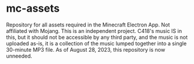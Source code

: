# mc-assets
Repository for all assets required in the Minecraft Electron App. Not affiliated with Mojang. This is an independent project. C418's music IS in this, but it should not be accessible by any third party, and the music is not uploaded as-is, it is a collection of the music lumped together into a single 30-minute MP3 file. 
As of August 28, 2023, this repository is now unneeded. 
